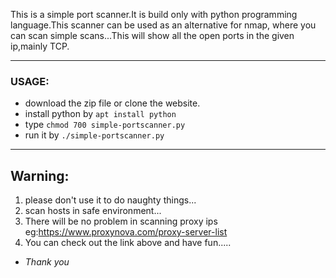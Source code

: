 This is a simple port scanner.It is build only with python programming language.This scanner can be used as an alternative for nmap, where you can scan simple scans...This will show all the open ports in the given ip,mainly TCP.

-------------------------------------
### USAGE:
- download the zip file or clone the website.
- install python by `apt install python`
- type `chmod 700 simple-portscanner.py`
- run it by `./simple-portscanner.py`
---

## Warning:
1. please don't use it to do naughty things...
2. scan hosts in safe environment...
3. There will be no problem in scanning proxy ips eg:https://www.proxynova.com/proxy-server-list
4. You can check out the link above and have fun.....
- _Thank you_


